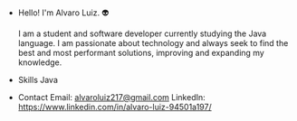 - Hello! I'm Alvaro Luiz. 👽


  I am a student and software developer currently studying the Java language. I am passionate about technology and always seek to
  find the best and most performant solutions, improving and expanding my knowledge.

- Skills
  Java
- Contact
   Email: alvaroluiz217@gmail.com
   LinkedIn: https://www.linkedin.com/in/alvaro-luiz-94501a197/
